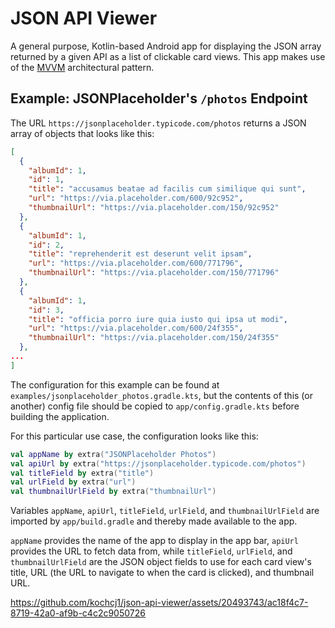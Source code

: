 # JSON API Viewer

A general purpose, Kotlin-based Android app for displaying the JSON array returned by a given API as a list of clickable card views. This app makes use of the [MVVM](https://en.wikipedia.org/wiki/Model%E2%80%93view%E2%80%93viewmodel) architectural pattern.

## Example: JSONPlaceholder's `/photos` Endpoint

The URL `https://jsonplaceholder.typicode.com/photos` returns a JSON array of objects that looks like this:

```json
[
  {
    "albumId": 1,
    "id": 1,
    "title": "accusamus beatae ad facilis cum similique qui sunt",
    "url": "https://via.placeholder.com/600/92c952",
    "thumbnailUrl": "https://via.placeholder.com/150/92c952"
  },
  {
    "albumId": 1,
    "id": 2,
    "title": "reprehenderit est deserunt velit ipsam",
    "url": "https://via.placeholder.com/600/771796",
    "thumbnailUrl": "https://via.placeholder.com/150/771796"
  },
  {
    "albumId": 1,
    "id": 3,
    "title": "officia porro iure quia iusto qui ipsa ut modi",
    "url": "https://via.placeholder.com/600/24f355",
    "thumbnailUrl": "https://via.placeholder.com/150/24f355"
  },
...
]
```

The configuration for this example can be found at `examples/jsonplaceholder_photos.gradle.kts`, but the contents of this (or another) config file should be copied to `app/config.gradle.kts` before building the application.

For this particular use case, the configuration looks like this:
```kotlin
val appName by extra("JSONPlaceholder Photos")
val apiUrl by extra("https://jsonplaceholder.typicode.com/photos")
val titleField by extra("title")
val urlField by extra("url")
val thumbnailUrlField by extra("thumbnailUrl")
```

Variables `appName`, `apiUrl`, `titleField`, `urlField`, and `thumbnailUrlField` are imported by `app/build.gradle` and thereby made available to the app.

`appName` provides the name of the app to display in the app bar, `apiUrl` provides the URL to fetch data from, while `titleField`, `urlField`, and `thumbnailUrlField` are the JSON object fields to use for each card view's title, URL (the URL to navigate to when the card is clicked), and thumbnail URL.

https://github.com/kochcj1/json-api-viewer/assets/20493743/ac18f4c7-8719-42a0-af9b-c4c2c9050726
